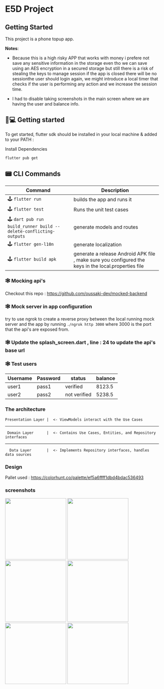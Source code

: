 # E5D Project

## Getting Started

This project is a phone topup app.

<b>Notes</b>: 
   - Because this is a high risky APP that works with money i prefere not save any sensitive information in the storage even tho we can save using an AES encryption in a secured storage but still there is a risk of stealing the keys to manage session if the app is closed there will be no sessionthe user should login again, we might introduce a local timer that checks if the user is performing any action and we increase the session time.

- I had to disable taking screenshots in the main screen where we are having the user and balance info.

## 👟💻 Getting started

To get started, flutter sdk should be installed in your local machine & added to your PATH :

Install Dependencies

```bash
flutter pub get 
```

## 📟 CLI Commands

| Command             | Description                      |
| ------------------- | -------------------------------- |
| 🕹 `flutter run`      | builds the app and runs it               |
| 🕹 `flutter test` | Runs the unit test cases           |
| 🕹 `dart pub run build_runner build --delete-conflicting-outputs`      | generate models and routes     |
| 🕹 `flutter gen-l10n`      | generate localization   |
| 🕹 `flutter build apk`      | generate a release Android APK file , make sure you configured the keys in the local.properties file  |





### 🕸️ Mocking api's 

Checkout this repo : https://github.com/oussaki-dev/mocked-backend 



### 🕸️ Mock server in app configuration
try to use ngrok to create a reverse proxy between the local running mock server 
and the app by running `./ngrok http 3000` 
where 3000 is the port that the api's are exposed from.


### 🕸️ Update the splash_screen.dart , line : 24 to update the api's base url



### 🕸️ Test users

| Username | Password | status | balance |
| -------- | ---------| ------- | ------ |
| user1 | pass1 | verified | 8123.5
| user2 | pass2 | not verified | 5238.5

### The architecture 

    Presentation Layer |  <- ViewModels interact with the Use Cases
------------------------
     Domain Layer      |  <- Contains Use Cases, Entities, and Repository interfaces
------------------------
      Data Layer       |  <- Implements Repository interfaces, handles data sources



### Design 

Pallet used : https://colorhunt.co/palette/ef5a6ffff1dbd4bdac536493

### screenshots 

<img src="https://i.ibb.co/HK2r0wn/Screenshot-1722514745.png"  width="200"/>
<img src="https://i.ibb.co/Jt8YvLd/Screenshot-1722514672.png"  height="200"/>
<img src="https://i.ibb.co/wBDD56L/Screenshot-1722514701.png"  height="200"/>
<img src="https://i.ibb.co/M1yRfmF/Screenshot-1722514695.png"  height="200"/>
<img src="https://i.ibb.co/XL94sK6/Screenshot-1722514690.png"  height="200"/>
<img src="https://i.ibb.co/k883Bqp/Screenshot-1722514684.png"  height="200"/>